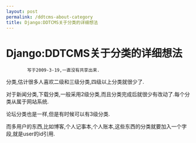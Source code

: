 ```yaml
---
layout: post
permalink: /ddtcms-about-category
title: Django:DDTCMS关于分类的详细想法
---
```


# Django:DDTCMS关于分类的详细想法 #

			写于2009-3-19,一直没有共享出来.

分类,估计很多人喜欢二级和三级分类,四级以上分类就很少了.

对于新闻分类,下载分类,一般采用2级分类,而且分类完成后就很少有改动了.每个分类从属于网站系统.

论坛分类也是一样,但是有时候可以有3级分类.

而多用户的东西,比如博客,个人记事本,个人账本,这些东西的分类就要加入一个字段,就是user的id引用.